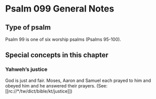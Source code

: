 # Psalm 099 General Notes
## Type of psalm

Psalm 99 is one of six worship psalms (Psalms 95-100).

## Special concepts in this chapter

### Yahweh’s justice
God is just and fair. Moses, Aaron and Samuel each prayed to him and obeyed him and he answered their prayers. (See: [[rc://*/tw/dict/bible/kt/justice]])